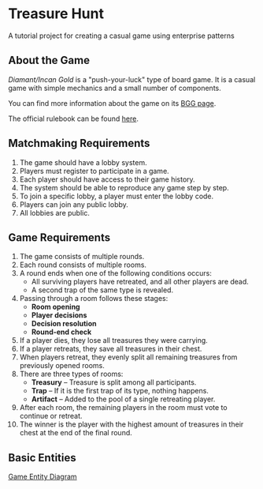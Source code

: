 # Treasure Hunt
A tutorial project for creating a casual game using enterprise patterns

## About the Game

*Diamant/Incan Gold* is a "push-your-luck" type of board game. It is a casual game with simple mechanics and a small number of components.

You can find more information about the game on its [BGG page](https://boardgamegeek.com/boardgame/15512/incan-gold).

The official rulebook can be found [here](https://s3.amazonaws.com/geekdo-files.com/bgg16624?response-content-disposition=inline%3B%20filename%3D%22Diamant_Rules.pdf%22&response-content-type=application%2Fpdf&X-Amz-Content-Sha256=UNSIGNED-PAYLOAD&X-Amz-Algorithm=AWS4-HMAC-SHA256&X-Amz-Credential=AKIAJYFNCT7FKCE4O6TA%2F20250310%2Fus-east-1%2Fs3%2Faws4_request&X-Amz-Date=20250310T221458Z&X-Amz-SignedHeaders=host&X-Amz-Expires=120&X-Amz-Signature=69ebc8f5f280c5054f8bbebd10658f5fc1829f6d16d85064c6cbdbf99a0f4c3a).

## Matchmaking Requirements

1. The game should have a lobby system.
2. Players must register to participate in a game.
3. Each player should have access to their game history.
4. The system should be able to reproduce any game step by step.
5. To join a specific lobby, a player must enter the lobby code.
6. Players can join any public lobby.
7. All lobbies are public.

## Game Requirements

1. The game consists of multiple rounds.
2. Each round consists of multiple rooms.
3. A round ends when one of the following conditions occurs:
   - All surviving players have retreated, and all other players are dead.
   - A second trap of the same type is revealed.
4. Passing through a room follows these stages:
   - **Room opening**
   - **Player decisions**
   - **Decision resolution**
   - **Round-end check**
5. If a player dies, they lose all treasures they were carrying.
6. If a player retreats, they save all treasures in their chest.
7. When players retreat, they evenly split all remaining treasures from previously opened rooms.
8. There are three types of rooms:
   - **Treasury** – Treasure is split among all participants.
   - **Trap** – If it is the first trap of its type, nothing happens.
   - **Artifact** – Added to the pool of a single retreating player.
9. After each room, the remaining players in the room must vote to continue or retreat.
10. The winner is the player with the highest amount of treasures in their chest at the end of the final round.


## Basic Entities

[Game Entity Diagram](https://app.diagrams.net/#G1n3Qmm5_TNAr4qJunv2p0TMi7zO3t1ne2#%7B%22pageId%22%3A%22bs2XWfqp56Sr83UUAT6_%22%7D)  
